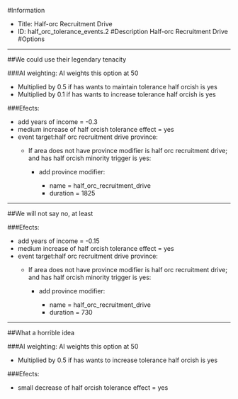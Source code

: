 #Information
 - Title: Half-orc Recruitment Drive
 - ID: half_orc_tolerance_events.2
#Description
Half-orc Recruitment Drive
#Options

___
##We could use their legendary tenacity

###AI weighting:
AI weights this option at 50
 - Multiplied by 0.5 if has wants to maintain tolerance half orcish is yes
 - Multiplied by 0.1 if has wants to increase tolerance half orcish is yes


###Efects:<ul><li>add years of income = -0.3</li><li>medium increase of half orcish tolerance effect = yes</li><li>event target:half orc recruitment drive province:</li><ul><li>If area does not have province modifier is half orc recruitment drive; and  has half orcish minority trigger is yes:</li><ul><li>add province modifier:</li><ul><li>name = half_orc_recruitment_drive</li><li>duration = 1825</li></ul></ul></ul></ul>

___
##We will not say no, at least

###Efects:<ul><li>add years of income = -0.15</li><li>medium increase of half orcish tolerance effect = yes</li><li>event target:half orc recruitment drive province:</li><ul><li>If area does not have province modifier is half orc recruitment drive; and  has half orcish minority trigger is yes:</li><ul><li>add province modifier:</li><ul><li>name = half_orc_recruitment_drive</li><li>duration = 730</li></ul></ul></ul></ul>

___
##What a horrible idea

###AI weighting:
AI weights this option at 50
 - Multiplied by 0.5 if has wants to increase tolerance half orcish is yes


###Efects:<ul><li>small decrease of half orcish tolerance effect = yes</li></ul>
